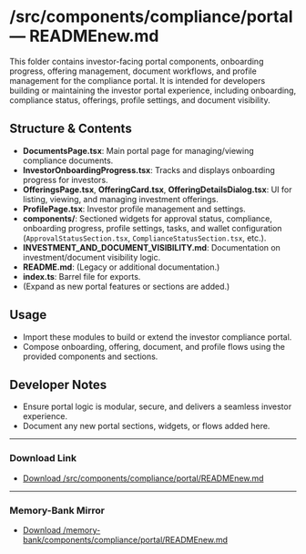 # /src/components/compliance/portal — READMEnew.md

This folder contains investor-facing portal components, onboarding progress, offering management, document workflows, and profile management for the compliance portal. It is intended for developers building or maintaining the investor portal experience, including onboarding, compliance status, offerings, profile settings, and document visibility.

## Structure & Contents
- **DocumentsPage.tsx**: Main portal page for managing/viewing compliance documents.
- **InvestorOnboardingProgress.tsx**: Tracks and displays onboarding progress for investors.
- **OfferingsPage.tsx**, **OfferingCard.tsx**, **OfferingDetailsDialog.tsx**: UI for listing, viewing, and managing investment offerings.
- **ProfilePage.tsx**: Investor profile management and settings.
- **components/**: Sectioned widgets for approval status, compliance, onboarding progress, profile settings, tasks, and wallet configuration (`ApprovalStatusSection.tsx`, `ComplianceStatusSection.tsx`, etc.).
- **INVESTMENT_AND_DOCUMENT_VISIBILITY.md**: Documentation on investment/document visibility logic.
- **README.md**: (Legacy or additional documentation.)
- **index.ts**: Barrel file for exports.
- (Expand as new portal features or sections are added.)

## Usage
- Import these modules to build or extend the investor compliance portal.
- Compose onboarding, offering, document, and profile flows using the provided components and sections.

## Developer Notes
- Ensure portal logic is modular, secure, and delivers a seamless investor experience.
- Document any new portal sections, widgets, or flows added here.

---

### Download Link
- [Download /src/components/compliance/portal/READMEnew.md](sandbox:/Users/neilbatchelor/Cursor/1/src/components/compliance/portal/READMEnew.md)

---

### Memory-Bank Mirror
- [Download /memory-bank/components/compliance/portal/READMEnew.md](sandbox:/Users/neilbatchelor/Cursor/1/memory-bank/components/compliance/portal/READMEnew.md)
